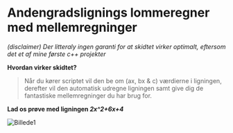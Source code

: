 # Andengradslignings lommeregner med mellemregninger

*_(disclaimer)_*
_Der litteraly ingen garanti for at skidtet virker optimalt, eftersom det et af mine første c++ projekter_

**Hvordan virker skidtet?**

> Når du kører scriptet vil den be om (ax, bx & c) værdierne i ligningen,
derefter vil den automatisk udregne ligningen samt give dig de fantastiske mellemregninger du har brug for.


**Lad os prøve med ligningen _2x^2+6x+4_**

![Billede1](https://github.com/Glymse/Andengradsligning-lommeregner/blob/master/ReadmeSovs/1.PNG)
